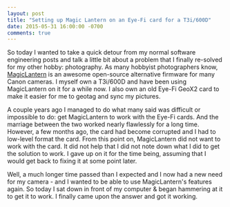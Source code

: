 ```yaml
---
layout: post
title: "Setting up Magic Lantern on an Eye-Fi card for a T3i/600D"
date: 2015-05-31 16:00:00 -0700
comments: true
---
```

So today I wanted to take a quick detour from my normal software engineering
posts and talk a little bit about a problem that I finally re-solved for my other
hobby: photography. As many hobbyist photographers know, [MagicLantern](http://www.magiclantern.fm/)
is an awesome open-source alternative firmware for many Canon cameras. I myself
own a T3i/600D and have been using MagicLantern on it for a while now. I also own
an old Eye-Fi GeoX2 card to make it easier for me to geotag and sync my pictures.

A couple years ago I managed to do what many said was difficult or impossible
to do: get MagicLantern to work with the Eye-Fi cards. And the marriage between
the two worked nearly flawlessly for a long time. However, a few months ago, the
card had become corrupted and I had to low-level format the card. From this point
on, MagicLantern did not want to work with the card. It did not help that I did
not note down what I did to get the solution to work. I gave up on it for the
time being, assuming that I would get back to fixing it at some point later.

Well, a much longer time passed than I expected and I now had a new need for my
camera - and I wanted to be able to use MagicLantern's features again. So today
I sat down in front of my computer & began hammering at it to get it to work. I
finally came upon the answer and got it working.
